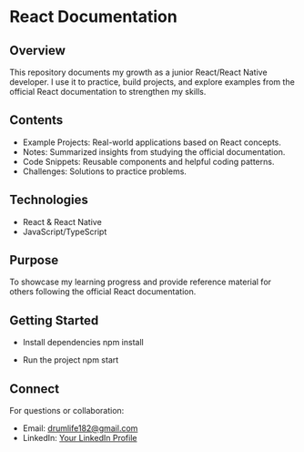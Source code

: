 # React Documentation

## Overview

This repository documents my growth as a junior React/React Native developer. I use it to practice, build projects, and explore examples from the official React documentation to strengthen my skills.

## Contents

- Example Projects: Real-world applications based on React concepts.
- Notes: Summarized insights from studying the official documentation.
- Code Snippets: Reusable components and helpful coding patterns.
- Challenges: Solutions to practice problems.

## Technologies

- React & React Native
- JavaScript/TypeScript

## Purpose

To showcase my learning progress and provide reference material for others following the official React documentation.

## Getting Started

- Install dependencies
  npm install

- Run the project
  npm start

## Connect

For questions or collaboration:

- Email: drumlife182@gmail.com
- LinkedIn: [Your LinkedIn Profile](https://www.linkedin.com/in/oleksandr-vlasov-9969ab19b/)
